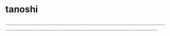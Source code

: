 # tanoshi

..................................................................................................................................................................................................................................................